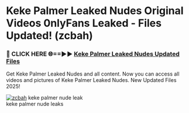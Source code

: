 # Keke Palmer Leaked Nudes Original Videos 0nlyFans Leaked - Files Updated! (zcbah)

<h3>🔴 CLICK HERE 🌐==►► <a href="https://tinyurl.com/4mcuefdz" rel="nofollow">Keke Palmer Leaked Nudes Updated Files</a></h3>

Get Keke Palmer Leaked Nudes and all content. Now you can access all videos and pictures of Keke Palmer Leaked Nudes. New Updated Files 2025!

[![zcbah](https://i.imgur.com/StAQSOY.gif)](https://tinyurl.com/4mcuefdz)
keke palmer nude leak<br>
keke palmer nude leaks